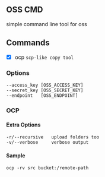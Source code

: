 OSS CMD
-------
simple command line tool for oss


## Commands
- [x] ocp `scp-like copy tool`


### Options
```
--access_key [OSS_ACCESS_KEY]
--secret_key [OSS_SECRET_KEY]
--endpoint   [OSS_ENDPOINT]
```

### OCP
#### Extra Options
```
-r/--recursive   upload folders too
-v/--verbose     verbose output
```

#### Sample
```
ocp -rv src bucket:/remote-path
```
